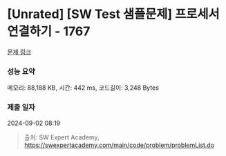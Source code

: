 # [Unrated] [SW Test 샘플문제] 프로세서 연결하기 - 1767 

[문제 링크](https://swexpertacademy.com/main/code/problem/problemDetail.do?contestProbId=AV4suNtaXFEDFAUf) 

### 성능 요약

메모리: 88,188 KB, 시간: 442 ms, 코드길이: 3,248 Bytes

### 제출 일자

2024-09-02 08:19



> 출처: SW Expert Academy, https://swexpertacademy.com/main/code/problem/problemList.do